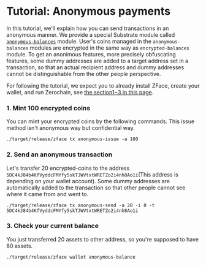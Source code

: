 # Tutorial: Anonymous payments

In this tutorial, we'll explain how you can send transactions in an anonymous manner. We provide a special Substrate module called [`anonymous-balances`](https://github.com/LayerXcom/zero-chain/tree/master/modules/anonymous-balances) module. User's coins managed in the `anonymous-balances` modules are encrypted in the same way as `encrypted-balances` module. To get an anonimous features, more precisely obfuscating features, some dummy addresses are added to a target address set in a transaction, so that an actual recipient address and dummy addresses cannot be distinguishable from the other people perspective.

For following the tutorial, we expect you to already install ZFace, create your wallet, and run Zerochain, see [the section1~3 in this page](ch01-02-tutorial-confidential-payment.md).

### 1. Mint 100 encrypted coins
You can mint your encrypted coins by the following commands. This issue method isn't anonymous way but confidential way.

```
./target/release/zface tx anonymous-issue -a 100
```

### 2. Send an anonymous transaction
Let's transfer 20 encrypted-coins to the address `5DC4kJ84b4KfVyddcFMYfy5skTJWVtxtWRETZo2i4nh8Ao1i`(This address is depending on your wallet account). Some dummy addresses are automatically added to the transaction so that other people cannot see where it came from and went to.

```
./target/release/zface tx anonymous-send -a 20 -i 0 -t 5DC4kJ84b4KfVyddcFMYfy5skTJWVtxtWRETZo2i4nh8Ao1i
```

### 3. Check your current balance

You just transferred 20 assets to other address, so you're supposed to have 80 assets.

```
./target/release/zface wallet anonymous-balance
```
